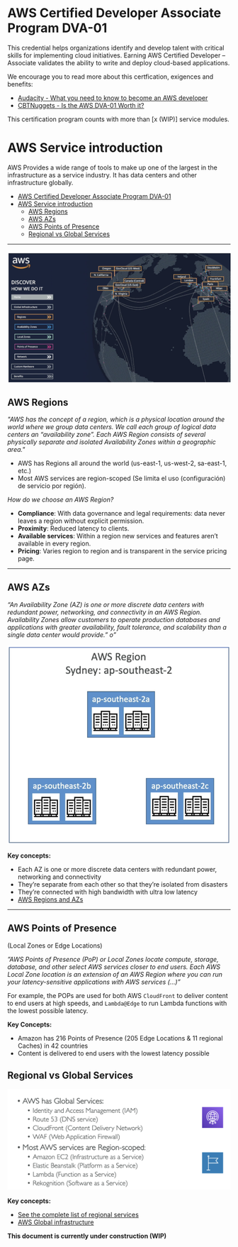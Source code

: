 # AWS Certified Developer Associate Program DVA-01

This credential helps organizations identify and develop talent with critical skills for implementing cloud initiatives. Earning AWS Certified Developer – Associate validates the ability to write and deploy cloud-based applications.

We encourage you to read more about this certfication, exigences and benefits:

- [Audacity - What you need to know to become an AWS developer](https://www.udacity.com/blog/2020/09/what-you-need-to-know-to-become-an-aws-developer.html)
- [CBTNuggets - Is the AWS DVA-01 Worth it?](https://www.cbtnuggets.com/blog/certifications/cloud/is-the-aws-developer-associate-worth-it)

This certification program counts with more than [x (WIP)] service modules.

# AWS Service introduction

AWS Provides a wide range of tools to make up one of the largest in the infrastructure as a service industry. It has data centers and other infrastructure globally.

- [AWS Certified Developer Associate Program DVA-01](#aws-certified-developer-associate-program-dva-01)
- [AWS Service introduction](#aws-service-introduction)
  - [AWS Regions](#aws-regions)
  - [AWS AZs](#aws-azs)
  - [AWS Points of Presence](#aws-points-of-presence)
  - [Regional vs Global Services](#regional-vs-global-services)

---

![AWS Global Picture](./assets/img/aws_head.png "Title")

## AWS Regions

_"AWS has the concept of a region, which is a physical location around the world where we group data centers. We call each group of logical data centers an “availability zone”. Each AWS Region consists of several physically separate and isolated Availability Zones within a geographic area."_

- AWS has Regions all around the world (us-east-1, us-west-2, sa-east-1, etc.)
- Most AWS services are region-scoped (Se limita el uso (configuración) de servicio por región).

_How do we choose an AWS Region?_

- **Compliance**: With data governance and legal requirements: data never leaves a region without explicit permission.
- **Proximity**: Reduced latency to clients.
- **Available services**: Within a region new services and features aren’t available in every region.
- **Pricing**: Varies region to region and is transparent in the service pricing page.

---

## AWS AZs

_“An Availability Zone (AZ) is one or more discrete data centers with redundant power, networking, and connectivity in an AWS Region. Availability Zones allow customers to operate production databases and applications with greater availability, fault tolerance, and scalability than a single data center would provide.”
o”_

![Sydney Datacenter's Availability Zones Diagram](./assets/img/aws_az_concept.png)

**Key concepts:**

- Each AZ is one or more discrete data centers with redundant power, networking and connectivity
- They’re separate from each other so that they’re isolated from disasters
- They’re connected with high bandwidth with ultra low latency
- [AWS Regions and AZs](https://aws.amazon.com/about-aws/global-infrastructure/regions_az/?p=ngi&loc=2)

---

## AWS Points of Presence

(Local Zones or Edge Locations)

_”AWS Points of Presence (PoP) or Local Zones locate compute, storage, database, and other select AWS services closer to end users. Each AWS Local Zone location is an extension of an AWS Region where you can run your latency-sensitive applications with AWS services (…)”_

For example, the POPs are used for both AWS `CloudFront` to deliver content to end users at high speeds, and `Lambda@Edge` to run Lambda functions with the lowest possible latency.

**Key Concepts:**

- Amazon has 216 Points of Presence (205 Edge Locations & 11 regional Caches) in 42 countries
- Content is delivered to end users with the lowest latency possible

## Regional vs Global Services

![](assets/img/aws_regional_vs_global.png)

**Key concepts:**

- [See the complete list of regional services](https://aws.amazon.com/en/about-aws/global-infrastructure/regional-product-services/)
- [AWS Global infrastructure](https://aws.amazon.com/en/about-aws/global-infrastructure/)

**This document is currently under construction (WIP)**
